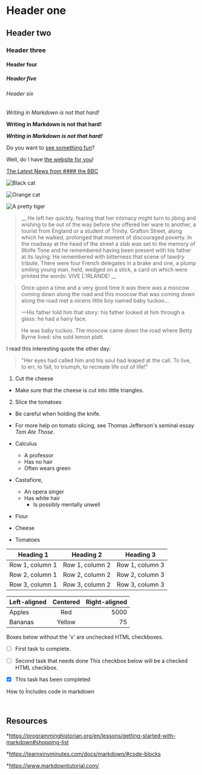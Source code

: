 [comment]: <> (Headerlar)
# Header one
## Header two
### Header three
#### Header four
##### Header five
###### Header six

[comment]: <> (italic yazı)
_Writing in Markdown is not that hard!_ 

[comment]: <> (bold /kalın yazı)
**Writing in Markdown is not that hard!**

[comment]: <> (hem italic ,bold /kalın yazı)
**_Writing in Markdown is not that hard!_**

[comment]: <> (Linkler)
Do you want to [see something fun][a fun place]?

Well, do I have [the website for you][another fun place]!

[a fun place]:www.zombo.com
[another fun place]:www.stumbleupon.com
[The Latest News from #### the  BBC]( www.bbc.com/news)

[comment]: <> (Resimler)

![Black cat][Black]

![Orange cat][Orange]

[Black]: https://upload.wikimedia.org/wikipedia/commons/a/a3/81_INF_DIV_SSI.jpg

[Orange]:http://icons.iconarchive.com/icons/google/noto-emoji-animals-nature/256/22221-cat-icon.png

![A pretty tiger](https://upload.wikimedia.org/wikipedia/commons/5/56/Tiger.50.jpg)


[comment]: <> (Blockquotes)
> __ He left her quickly, fearing that her intimacy might turn to jibing and wishing to be out of the way before she offered her ware to another, a tourist from England or a student of Trinity. Grafton Street, along which he walked, prolonged that moment of discouraged poverty. In the roadway at the head of the street a slab was set to the memory of Wolfe Tone and he remembered having been present with his father at its laying. He remembered with bitterness that scene of tawdry tribute. There were four French delegates in a brake and one, a plump smiling young man, held, wedged on a stick, a card on which were printed the words: VIVE L'IRLANDE! __


>Once upon a time and a very good time it was there was a moocow coming down along the road and this moocow that was coming down along the road met a nicens little boy named baby tuckoo...
>
> —His father told him that story: his father looked at him through a glass: he had a hairy face.
>
> He was baby tuckoo. The moocow came down the road where Betty Byrne lived: she sold lemon platt.


I read this interesting quote the other day:

>"Her eyes had called him and his soul had leaped at the call. To live, to err, to fall, to triumph, to recreate life out of life!"

[comment]: <> (Listeler)
1. Cut the cheese
  * Make sure that the cheese is cut into little triangles.

2. Slice the tomatoes
  * Be careful when holding the knife.
  * For more help on tomato slicing, see Thomas Jefferson's seminal essay _Tom Ate Those_.


* Calculus  
  * A professor
  * Has no hair
  * Often wears green
* Castafiore,
  * An opera singer
  * Has white hair
    * Is possibly mentally unwell


* Flour
* Cheese
* Tomatoes

[comment]: <> (Tablolar)

| Heading 1 | Heading 2 | Heading 3 |
| --------- | --------- | --------- |
| Row 1, column 1 | Row 1, column 2 | Row 1, column 3|
| Row 2, column 1 | Row 2, column 2 | Row 2, column 3|
| Row 3, column 1 | Row 3, column 2 | Row 3, column 3|


| Left-aligned | Centered | Right-aligned |
| :-------- | :-------: | --------: |
| Apples | Red | 5000 |
| Bananas | Yellow | 75 |


[comment]: <> (Checkbox)
Boxes below without the 'x' are unchecked HTML checkboxes.
- [ ] First task to complete.
- [ ] Second task that needs done
This checkbox below will be a checked HTML checkbox.
- [x] This task has been completed


How to İncludes code in markdown
```html

```  
```python


```

Resources 
----------
*https://programminghistorian.org/en/lessons/getting-started-with-markdown#shopping-list

*https://learnxinyminutes.com/docs/markdown/#code-blocks

*https://www.markdowntutorial.com/
